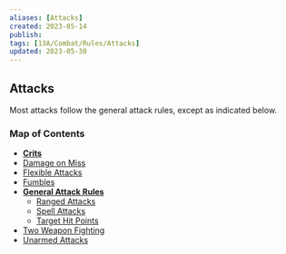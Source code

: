 ```yaml
---
aliases: [Attacks]
created: 2023-05-14
publish: 
tags: [13A/Combat/Rules/Attacks]
updated: 2023-05-30
---
```


## Attacks

Most attacks follow the general attack rules, except as indicated below.

### Map of Contents

- **[Crits](Compendium/13A/Combat-Rules/Attacks/Crits/Crits.md)**
- [Damage on Miss](Compendium/13A/Combat-Rules/Attacks/Damage-on-Miss.md)
- [Flexible Attacks](Compendium/13A/Combat-Rules/Attacks/Flexible-Attacks.md)
- [Fumbles](Compendium/13A/Combat-Rules/Attacks/Fumbles.md)
- **[General Attack Rules](Compendium/13A/Combat-Rules/Attacks/General-Attack-Rules/General-Attack-Rules.md)**
	- [Ranged Attacks](Compendium/13A/Combat-Rules/Attacks/General-Attack-Rules/Ranged-Attacks.md)
	- [Spell Attacks](Compendium/13A/Combat-Rules/Attacks/General-Attack-Rules/Spell-Attacks.md)
	- [Target Hit Points](Compendium/13A/Combat-Rules/Attacks/General-Attack-Rules/Target-Hit-Points.md)
- [Two Weapon Fighting](Compendium/13A/Combat-Rules/Attacks/Two-Weapon-Fighting.md)
- [Unarmed Attacks](Compendium/13A/Combat-Rules/Attacks/Unarmed-Attacks.md)
